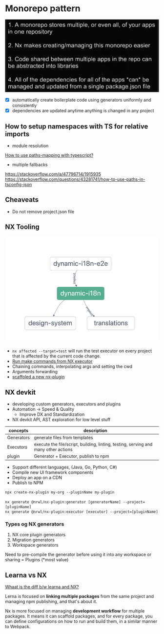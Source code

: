 # Monorepo pattern

![Why use monorepository pattern](./asset/why-monorepo-pattern.png)

- [x] automatically create boilerplate code using generators uniformly and consistently
- [x] dependencies are updated anytime anything is changed in any project 
## How to setup namespaces with TS for relative imports

- module resolution

[How to use paths-mapping with typescript?](https://stackoverflow.com/questions/43281741/how-to-use-paths-in-tsconfig-json)
- multiple fallbacks

https://stackoverflow.com/a/47796714/1915935
https://stackoverflow.com/questions/43281741/how-to-use-paths-in-tsconfig-json

## Cheaveats

- Do not remove project.json file

## NX Tooling

![Dependency graph with explicit link](./asset/dependency-graph-with-manual-link.png)

- `nx affected --target=test` will run the test executor on every project that is affected by the current code change.
- [Run make commands from NX executor](https://nx.dev/executors/run-commands-builder)
- Chaining commands, interpolating args and setting the cwd
- Arguments forwarding
- [scaffoled a new nx-plugin](https://github.com/nrwl/nx/tree/master/packages/create-nx-plugin)
## NX devkit

- developing custom generators, executors and plugins
- Automation -> Speed & Quality
  - Improve DX and Standardization
- NX devkit API, AST exploration for low level stuff

| concepts   | description                                                                         |
| ---------- | ----------------------------------------------------------------------------------- |
| Generators | generate files from templates                                                       |
| Executors  | execute the file/script, building, linting, testing, serving and many other actions |
| plugin     | Generator + Executor, publish to npm                                                |

- Support different languages, (Java, Go, Python, C#)
- Compile new UI framework components
- Deploy an app on a CDN
- Publish to NPM


```
npx create-nx-plugin my-org --pluginName my-plugin

nx generate @nrwl/nx-plugin:generator [generatorName] --project=[pluginName]
nx generate @nrwl/nx-plugin:executor [executor] --project=[pluginName]
```
### Types og NX generators

1. NX core plugin generators
2. Migration generators
3. Workspace generators

Need to pre-compile the generator before using it into any workspace or sharing = Plugins (*most value)

## Learna vs NX

[Whaat is the diff b/w learna and NX?](https://stackoverflow.com/questions/67000436/the-difference-between-nx-and-lerna-monorepos)

Lerna is focused on **linking multiple packages** from the same project and managing npm publishing, and that's about it.

Nx is more focused on managing **development workflow** for multiple packages. It means it can scaffold packages, and for every package, you can define configurations on how to run and build them, in a similar manner to Webpack.